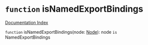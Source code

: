 # `function` isNamedExportBindings

[Documentation Index](../README.md)

`function` isNamedExportBindings(node: [Node](../interface.Node/README.md)): node `is` NamedExportBindings